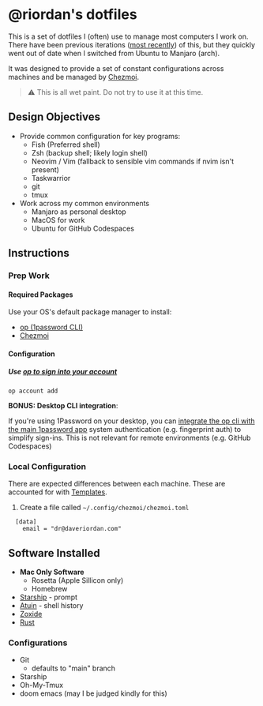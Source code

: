 # @riordan's dotfiles
This is a set of dotfiles I (often) use to manage most computers I work on. There have been previous iterations ([most recently](https://github.com/riordan/dotfiles/tree/f689b3069f14125833b020b64efad378ed321655)) of this, but they quickly went out of date when I switched from Ubuntu to Manjaro (arch).

It was designed to provide a set of constant configurations across machines and be managed by [Chezmoi](https://www.chezmoi.io/).

> :warning: This is all wet paint. Do not try to use it at this time.

## Design Objectives
- Provide common configuration for key programs:
    - Fish (Preferred shell)
    - Zsh (backup shell; likely login shell)
    - Neovim / Vim (fallback to sensible vim commands if nvim isn't present)
    - Taskwarrior
    - git
    - tmux
- Work across my common environments
    - Manjaro as personal desktop
    - MacOS for work
    - Ubuntu for GitHub Codespaces

## Instructions

### Prep Work

#### Required Packages
Use your OS's default package manager to install:
- [op (1password CLI)](https://1password.com/downloads/command-line/)
- [Chezmoi](https://www.chezmoi.io)

#### Configuration
##### Use [op to sign into your account](https://developer.1password.com/docs/cli/sign-in-manually/)

```shell
op account add
```

**BONUS: Desktop CLI integration**:

If you're using 1Password on your desktop, you can [integrate the op cli with the main 1password app](https://developer.1password.com/docs/cli/app-integration) system authentication (e.g. fingerprint auth) to simplify sign-ins. This is not relevant for remote environments (e.g. GitHub Codespaces)


### Local Configuration
There are expected differences between each machine. These are accounted for with [Templates](https://www.chezmoi.io/user-guide/manage-machine-to-machine-differences/#use-templates).

1. Create a file called `~/.config/chezmoi/chezmoi.toml`

```
  [data]
    email = "dr@daveriordan.com"
```

## Software Installed
- **Mac Only Software**
  - Rosetta (Apple Sillicon only)
  - Homebrew
- [Starship](https://starship.rs/) - prompt
- [Atuin](https://github.com/ellie/atuin) - shell history
- [Zoxide](https://github.com/ajeetdsouza/zoxide)
- [Rust](https://rust-lang.org)
### Configurations
- Git
  - defaults to "main" branch
- Starship
- Oh-My-Tmux
- doom emacs (may I be judged kindly for this)
